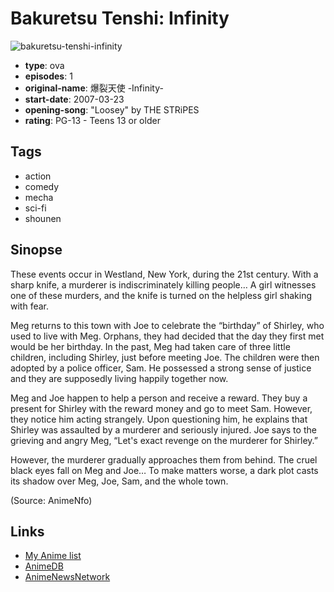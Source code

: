 # Bakuretsu Tenshi: Infinity

![bakuretsu-tenshi-infinity](https://cdn.myanimelist.net/images/anime/11/21537.jpg)

-   **type**: ova
-   **episodes**: 1
-   **original-name**: 爆裂天使 -Infinity-
-   **start-date**: 2007-03-23
-   **opening-song**: "Loosey" by THE STRiPES
-   **rating**: PG-13 - Teens 13 or older

## Tags

-   action
-   comedy
-   mecha
-   sci-fi
-   shounen

## Sinopse

These events occur in Westland, New York, during the 21st century. With a sharp knife, a murderer is indiscriminately killing people… A girl witnesses one of these murders, and the knife is turned on the helpless girl shaking with fear.

Meg returns to this town with Joe to celebrate the “birthday” of Shirley, who used to live with Meg. Orphans, they had decided that the day they first met would be her birthday. In the past, Meg had taken care of three little children, including Shirley, just before meeting Joe. The children were then adopted by a police officer, Sam. He possessed a strong sense of justice and they are supposedly living happily together now.

Meg and Joe happen to help a person and receive a reward. They buy a present for Shirley with the reward money and go to meet Sam. However, they notice him acting strangely. Upon questioning him, he explains that Shirley was assaulted by a murderer and seriously injured. Joe says to the grieving and angry Meg, “Let's exact revenge on the murderer for Shirley.”

However, the murderer gradually approaches them from behind. The cruel black eyes fall on Meg and Joe… To make matters worse, a dark plot casts its shadow over Meg, Joe, Sam, and the whole town.

(Source: AnimeNfo)

## Links

-   [My Anime list](https://myanimelist.net/anime/2205/Bakuretsu_Tenshi__Infinity)
-   [AnimeDB](http://anidb.info/perl-bin/animedb.pl?show=anime&aid=3386)
-   [AnimeNewsNetwork](http://www.animenewsnetwork.com/encyclopedia/anime.php?id=5477)
